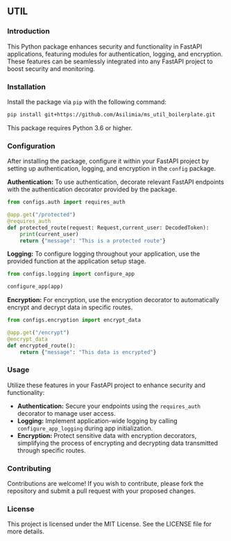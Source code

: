 
## UTIL

### Introduction
This Python package enhances security and functionality in FastAPI applications, featuring modules for authentication, logging, and encryption. These features can be seamlessly integrated into any FastAPI project to boost security and monitoring.

### Installation
Install the package via `pip` with the following command:

```bash
pip install git+https://github.com/Asilimia/ms_util_boilerplate.git

```

This package requires Python 3.6 or higher.

### Configuration
After installing the package, configure it within your FastAPI project by setting up authentication, logging, and encryption in the `config` package.

**Authentication:**
To use authentication, decorate relevant FastAPI endpoints with the authentication decorator provided by the package.

```python
from configs.auth import requires_auth

@app.get("/protected")
@requires_auth
def protected_route(request: Request,current_user: DecodedToken):
    print(current_user)
    return {"message": "This is a protected route"}
```

**Logging:**
To configure logging throughout your application, use the provided function at the application setup stage.

```python
from configs.logging import configure_app

configure_app(app)
```

**Encryption:**
For encryption, use the encryption decorator to automatically encrypt and decrypt data in specific routes.

```python
from configs.encryption import encrypt_data

@app.get("/encrypt")
@encrypt_data
def encrypted_route():
    return {"message": "This data is encrypted"}
```

### Usage
Utilize these features in your FastAPI project to enhance security and functionality:
- **Authentication:** Secure your endpoints using the `requires_auth` decorator to manage user access.
- **Logging:** Implement application-wide logging by calling `configure_app_logging` during app initialization.
- **Encryption:** Protect sensitive data with encryption decorators, simplifying the process of encrypting and decrypting data transmitted through specific routes.

### Contributing
Contributions are welcome! If you wish to contribute, please fork the repository and submit a pull request with your proposed changes.

### License
This project is licensed under the MIT License. See the LICENSE file for more details.
